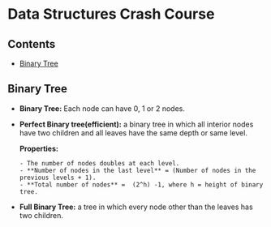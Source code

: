 # Data Structures Crash Course

## Contents

- [Binary Tree](#binary-tree)

## Binary Tree

- **Binary Tree:** Each node can have 0, 1 or 2 nodes.

- **Perfect Binary tree(efficient):** a binary tree in which all interior nodes have two children and all leaves have the same depth or same level.

  **Properties:**

      - The number of nodes doubles at each level.
      - **Number of nodes in the last level** = (Number of nodes in the previous levels + 1).
      - **Total number of nodes** =  (2^h) -1, where h = height of binary tree.

- **Full Binary Tree:** a tree in which every node other than the leaves has two children.
